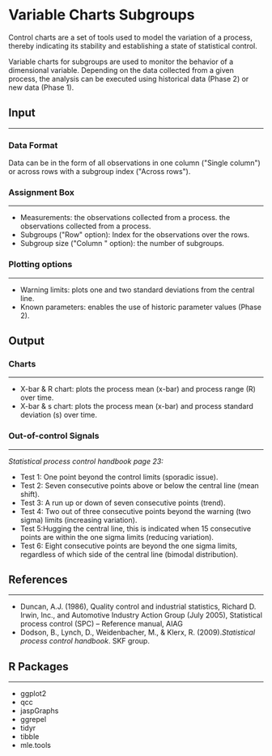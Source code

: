 Variable Charts Subgroups
==========================
Control charts are a set of tools used to model the variation of a process, thereby indicating its stability and establishing a state of statistical control. 

Variable charts for subgroups are used to monitor the behavior of a dimensional variable. 
Depending on the data collected from a given process, the analysis can be executed using historical data (Phase 2) or new data (Phase 1).  

## Input
-------
### Data Format
Data can be in the form of all observations in one column ("Single column") or across rows with a subgroup index ("Across rows").

### Assignment Box 
-------
- Measurements: the observations collected from a process. the observations collected from a process. 
- Subgroups ("Row" option): Index for the observations over the rows. 
- Subgroup size ("Column " option): the number of subgroups. 

### Plotting options
-------
- Warning limits: plots one and two standard deviations from the central line. 
- Known parameters: enables the use of historic parameter values (Phase 2). 

## Output
### Charts
-------
- X-bar & R chart: plots the process mean (x-bar) and process range (R) over time.
- X-bar & s chart: plots the process mean (x-bar) and process standard deviation (s) over time.

### Out-of-control Signals 
-------
_Statistical process control handbook page 23:_

- Test 1: One point beyond the control limits (sporadic issue).
- Test 2: Seven consecutive points above or below the central line (mean shift).
- Test 3:  A run up or down of seven consecutive points (trend).
- Test 4: Two out of three consecutive points beyond the warning (two sigma) limits (increasing variation).
- Test 5:Hugging the central line, this is indicated when 15 consecutive points are within the one sigma limits (reducing variation).
- Test 6: Eight consecutive points are beyond the one sigma limits, regardless of which side of the central line (bimodal distribution).

## References 
-------
- Duncan, A.J. (1986), Quality control and industrial statistics, Richard D. Irwin, Inc., and Automotive Industry Action Group (July 2005), Statistical process control (SPC) – Reference manual, AIAG
- Dodson, B., Lynch, D., Weidenbacher, M., & Klerx, R. (2009).*Statistical process control handbook*. SKF group.


## R Packages
-------
- ggplot2
- qcc
- jaspGraphs
- ggrepel
- tidyr
- tibble
- mle.tools
